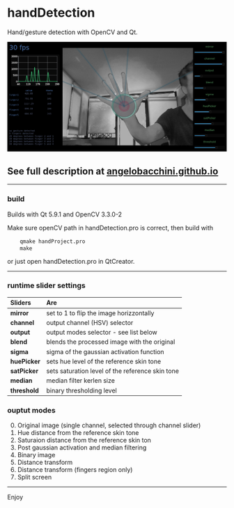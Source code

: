 # handDetection
Hand/gesture detection with OpenCV and Qt.

![alt text](./handProfile.png)

## See full description at [angelobacchini.github.io](https://angelobacchini.github.io/2017/09/09/handDetection.html)

---

### build
Builds with Qt 5.9.1 and OpenCV 3.3.0-2

Make sure openCV path in handDetection.pro is correct, then build with 

        qmake handProject.pro
        make

or just open handDetection.pro in QtCreator.

---
### runtime slider settings
| Sliders | Are |
| :--- | :--- |
| **mirror** | set to 1 to flip the image horizzontally |
| **channel** | output channel (HSV) selector |
| **output** | output modes selector - see list below |
| **blend** | blends the processed image with the original|
| **sigma** | sigma of the gaussian activation function |
| **huePicker** | sets hue level of the reference skin tone |
| **satPicker** | sets saturation level of the reference skin tone |
| **median**  | median filter kerlen size |
| **threshold** | binary thresholding level |

### ouptut modes
0. Original image (single channel, selected through channel slider)
1. Hue distance from the reference skin tone
2. Saturaion distance from the reference skin ton
3. Post gaussian activation and median filtering
4. Binary image
4. Distance transform
5. Distance transform (fingers region only)
6. Split screen

---

Enjoy
